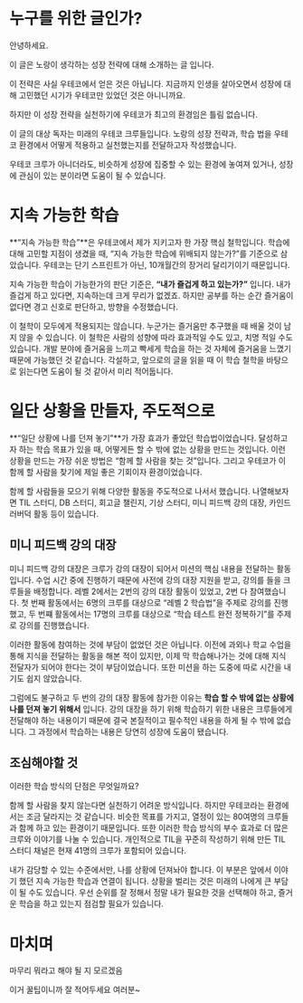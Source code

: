 # 누구를 위한 글인가?

안녕하세요.

이 글은 노랑이 생각하는 성장 전략에 대해 소개하는 글 입니다.

이 전략은 사실 우테코에서 얻은 것은 아닙니다. 지금까지 인생을 살아오면서 성장에 대해 고민했던 시기가 우테코만 있었던 것은 아니니까요.

하지만 이 성장 전략을 실천하기에 우테코가 최고의 환경임은 틀림 없습니다.

이 글의 대상 독자는 미래의 우테코 크루들입니다. 노랑의 성장 전략과, 학습 법을 우테코 환경에서 어떻게 적용하고 실천했는지를 전달하고자 작성했습니다.

우테코 크루가 아니더라도, 비슷하게 성장에 집중할 수 있는 환경에 놓여져 있거나, 성장에 관심이 있는 분이라면 도움이 될 수 있습니다.

# 지속 가능한 학습

**“지속 가능한 학습”**은 우테코에서 제가 지키고자 한 가장 핵심 철학입니다. 학습에 대해 고민할 지점이 생겼을 때, “지속 가능한 학습에 위배되지 않는가?”를 기준으로 삼았습니다. 우테코는 단기 스프린트가 아닌, 10개월간의 장거리 달리기이기 때문입니다.

지속 가능한 학습이 가능한가의 판단 기준은, **“내가 즐겁게 하고 있는가?”** 입니다. 내가 즐겁게 하고 있다면, 지속하는데 크게 무리가 없겠죠. 하지만 공부를 하는 순간 즐거움이 없다면 경고 신호로 판단하고, 방향을 수정했습니다.

이 철학이 모두에게 적용되지는 않습니다. 누군가는 즐거움만 추구했을 때 배울 것이 남지 않을 수 있습니다. 이 철학은 사람의 성향에 따라 효과적일 수도 있고, 치명 적일 수도 있습니다. 개발 분야에 즐거움을 느끼고 빡세게 학습을 하는 것 자체에 즐거움을 느꼈기 때문에 가능했던 것 같습니다. 각설하고, 앞으로의 글을 읽을 때 이 학습 철학을 바탕으로 읽는다면 도움이 될 것 같아서 미리 적어둡니다.

# 일단 상황을 만들자, 주도적으로

**“일단 상황에 나를 던져 놓기”**가 가장 효과가 좋았던 학습법이었습니다. 달성하고자 하는 학습 목표가 있을 때, 어떻게든 할 수 밖에 없는 상황을 만드는 것입니다. 이런 상황을 만드는 가장 쉬운 방법은 “함께 할 사람을 찾는 것”입니다. 그리고 우테코가 이 함께 할 사람을 찾기에 제일 좋은 기회이자 환경이었습니다.

함께 할 사람들을 모으기 위해 다양한 활동을 주도적으로 나서서 했습니다. 나열해보자면 TIL 스터디, DB 스터디, 회고글 챌린지, 기상 스터디, 미니 피드백 강의 대장, 카인드 러버덕 활동 등이 있습니다.

## 미니 피드백 강의 대장

미니 피드백 강의 대장은 크루가 강의 대장이 되어서 미션의 핵심 내용을 전달하는 활동입니다. 수업 시간 중에 진행하기 때문에 사전에 강의 대장 지원을 받고, 강의를 들을 크루들을 배정합니다. 레벨 2에서는 2번의 강의 대장 활동이 있었고, 2번 다 참여했습니다. 첫 번째 활동에서는 6명의 크루를 대상으로 “레벨 2 학습법”을 주제로 강의를 진행했고, 두 번쨰 활동에서는 17명의 크루를 대상으로 “학습 테스트 완전 정복하기”를 주제로 강의를 진행했습니다.

이러한 활동에 참여하는 것에 부담이 없었던 것은 아닙니다. 이전에 과외나 학교 수업을 통해 지식을 전달하는 활동을 해본 적이 있지만, 이제 막 학습해나가는 것에 대해 지식 전달자가 되어야 한다는 것이 부담이었습니다. 또한 미션을 하는 도중에 따로 시간을 내기도 쉽지 않았습니다.

그럼에도 불구하고 두 번의 강의 대장 활동에 참가한 이유는 **학습 할 수 밖에 없는 상황에 나를 던져 놓기 위해서** 입니다. 강의 대장을 하기 위해 학습하기 위한 내용은 크루들에게 전달해야 하는 내용이기 때문에 결국 본질적이고 필수적인 내용을 하게 될 수 밖에 없습니다. 그 과정에서 학습하는 내용은 당연히 성장에 도움이 됐습니다.

## 조심해야할 것

이러한 학습 방식의 단점은 무엇일까요?

함께 할 사람을 찾지 않는다면 실천하기 어려운 방식입니다. 하지만 우테코라는 환경에서는 조금 달라지는 것 같습니다. 비슷한 목표를 가지고, 열정이 있는 80여명의 크루들과 함께 하고 있는 환경이기 때문입니다. 또한 이러한 학습 방식의 부수 효과로 더 많은 크루와 이야기를 나눌 수 있습니다. 개인적으로 TIL을 꾸준히 작성하기 위해 만든 TIL 스터디 채널은 현재 41명의 크루가 포함되어 있습니다.

내가 감당할 수 있는 수준에서만, 나를 상황에 던져놔야 합니다. 이 부분은 앞에서 이야기 했던 지속 가능한 학습과 연결이 됩니다. 상황을 벌리는 것은 미래의 나에게 큰 부담이 될 수도 있습니다. 우선 순위를 잘 정해서 정말 내가 필요한 것을 선택해야 하고, 즐거운 학습을 하고 있는지 점검할 필요가 있습니다.

# 마치며

마무리 뭐라고 해야 될 지 모르겠음

이거 꿀팁이니까 잘 적어두세요 여러분~
